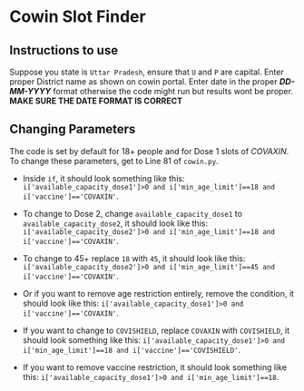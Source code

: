 # Cowin Slot Finder

## Instructions to use

Suppose you state is `Uttar Pradesh`, ensure that `U` and `P` are capital.
Enter proper District name as shown on cowin portal.
Enter date in the proper **_DD-MM-YYYY_** format otherwise the code might run but results wont be proper.
**MAKE SURE THE DATE FORMAT IS CORRECT**


## Changing Parameters
The code is set by default for 18+ people and for Dose 1 slots of *COVAXIN*.
To change these parameters, get to Line 81 of `cowin.py`.

* Inside `if`, it should look something like this:
`i['available_capacity_dose1']>0 and i['min_age_limit']==18 and i['vaccine']=='COVAXIN'`.
* To change to Dose 2, change `available_capacity_dose1` to `available_capacity_dose2`, it should look like this:
`i['available_capacity_dose2']>0 and i['min_age_limit']==18 and i['vaccine']=='COVAXIN'`.

* To change to 45+ replace `18` with `45`, it should look like this:
`i['available_capacity_dose2']>0 and i['min_age_limit']==45 and i['vaccine']=='COVAXIN'`.

* Or if you want to remove age restriction entirely, remove the condition, it should look like this:
`i['available_capacity_dose1']>0 and i['vaccine']=='COVAXIN'`.

* If you want to change to `COVISHIELD`, replace `COVAXIN` with `COVISHIELD`, it should look something like this:
`i['available_capacity_dose1']>0 and i['min_age_limit']==18 and i['vaccine']=='COVISHIELD'`.

* If you want to remove vaccine restriction, it should look something like this: 
`i['available_capacity_dose1']>0 and i['min_age_limit']==18`.


